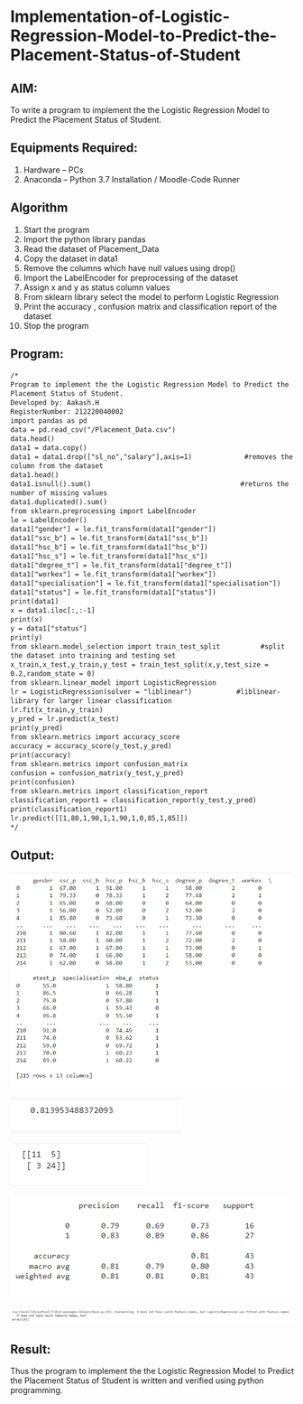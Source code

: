 # Implementation-of-Logistic-Regression-Model-to-Predict-the-Placement-Status-of-Student

## AIM:
To write a program to implement the the Logistic Regression Model to Predict the Placement Status of Student.

## Equipments Required:
1. Hardware – PCs
2. Anaconda – Python 3.7 Installation / Moodle-Code Runner

## Algorithm
1. Start the program
2. Import the python library pandas
3. Read the dataset of Placement_Data
4. Copy the dataset in data1
5. Remove the columns which have null values using drop()
6. Import the LabelEncoder for preprocessing of the dataset
7. Assign x and y as status column values
8. From sklearn library select the model to perform Logistic Regression
9. Print the accuracy , confusion matrix and classification report of the dataset
10. Stop the program

## Program:
```
/*
Program to implement the the Logistic Regression Model to Predict the Placement Status of Student.
Developed by: Aakash.H
RegisterNumber: 212220040002 
import pandas as pd
data = pd.read_csv("/Placement_Data.csv")
data.head()
data1 = data.copy()
data1 = data1.drop(["sl_no","salary"],axis=1)             #removes the column from the dataset
data1.head()
data1.isnull().sum()                                     #returns the number of missing values
data1.duplicated().sum()
from sklearn.preprocessing import LabelEncoder
le = LabelEncoder()
data1["gender"] = le.fit_transform(data1["gender"])
data1["ssc_b"] = le.fit_transform(data1["ssc_b"])
data1["hsc_b"] = le.fit_transform(data1["hsc_b"])
data1["hsc_s"] = le.fit_transform(data1["hsc_s"])
data1["degree_t"] = le.fit_transform(data1["degree_t"])
data1["workex"] = le.fit_transform(data1["workex"])
data1["specialisation"] = le.fit_transform(data1["specialisation"])
data1["status"] = le.fit_transform(data1["status"])
print(data1)
x = data1.iloc[:,:-1]
print(x)
y = data1["status"]
print(y)
from sklearn.model_selection import train_test_split          #split the dataset into training and testing set
x_train,x_test,y_train,y_test = train_test_split(x,y,test_size = 0.2,random_state = 0)
from sklearn.linear_model import LogisticRegression
lr = LogisticRegression(solver = "liblinear")           #liblinear-library for larger linear classification
lr.fit(x_train,y_train)
y_pred = lr.predict(x_test)
print(y_pred)
from sklearn.metrics import accuracy_score
accuracy = accuracy_score(y_test,y_pred)
print(accuracy)
from sklearn.metrics import confusion_matrix
confusion = confusion_matrix(y_test,y_pred)
print(confusion)
from sklearn.metrics import classification_report
classification_report1 = classification_report(y_test,y_pred)
print(classification_report1)
lr.predict([[1,80,1,90,1,1,90,1,0,85,1,85]])
*/
```

## Output:
![the Logistic Regression Model to Predict the Placement Status of Student](./images/after_transform_data1.png)


![the Logistic Regression Model to Predict the Placement Status of Student](./images/accuracy.png)


![the Logistic Regression Model to Predict the Placement Status of Student](./images/confusion_matrix.png)

![the Logistic Regression Model to Predict the Placement Status of Student](./images/classification_report1.png)


![the Logistic Regression Model to Predict the Placement Status of Student](./images/lr_predict.png)


## Result:
Thus the program to implement the the Logistic Regression Model to Predict the Placement Status of Student is written and verified using python programming.
